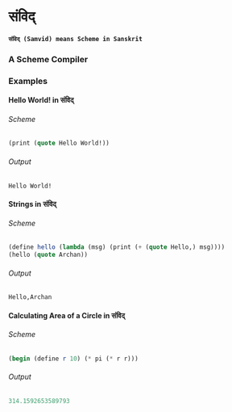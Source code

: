 # संविद् 
#### `संविद् (Samvid) means Scheme in Sanskrit`
###  A Scheme Compiler

### Examples

#### Hello World! in संविद् 
###### Scheme
```scheme
(print (quote Hello World!))
```

###### Output
```scheme
Hello World!
```

#### Strings in संविद् 
###### Scheme
```scheme
(define hello (lambda (msg) (print (+ (quote Hello,) msg))))
(hello (quote Archan))
```

###### Output
```scheme
Hello,Archan
```

#### Calculating Area of a Circle in संविद् 
###### Scheme
```scheme
(begin (define r 10) (* pi (* r r)))
```

###### Output
```scheme
314.1592653589793
```
